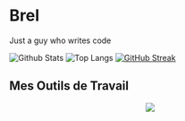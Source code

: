 # Brel

Just a guy who writes code

![Github Stats](https://github-readme-stats.vercel.app/api?username=brelnosse&show_icons=true&theme=dark)
![Top Langs](https://github-readme-stats.vercel.app/api/top-langs/?username=brelnosse&langs_count=8&layout=compact&theme=dark)
[![GitHub Streak](https://streak-stats.demolab.com/?user=brelnosse&theme=dark)](https://git.io/streak-stats)

## Mes Outils de Travail
<p align="center">
  <a href="https://skillicons.dev">
    <img src="https://skillicons.dev/icons?i=vscode,python,php,c,java,flutter,js,typescript,firebase,github,nodejs,express,mongodb,discord,postman" />
  </a>
</p>


